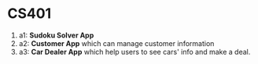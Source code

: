 # CS401
1. a1: **Sudoku Solver App**
2. a2: **Customer App** which can manage customer information 
3. a3: **Car Dealer App** which help users to see cars' info and make a deal.
  

